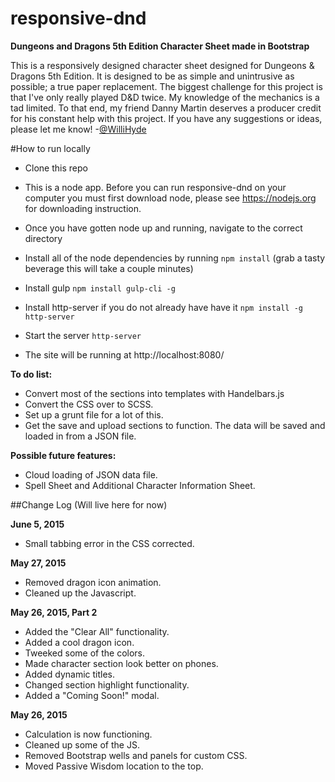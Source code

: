 # responsive-dnd
**Dungeons and Dragons 5th Edition Character Sheet made in Bootstrap**

This is a responsively designed character sheet designed for Dungeons & Dragons 5th Edition. It is designed to be as simple and unintrusive as possible; a true paper replacement. The biggest challenge for this project is that I've only really played D&D twice. My knowledge of the mechanics is a tad limited. To that end, my friend Danny Martin deserves a producer credit for his constant help with this project. If you have any suggestions or ideas, please let me know! -[@WilliHyde](https://twitter.com/WilliHyde)


#How to run locally

* Clone this repo

* This is a node app. Before you can run responsive-dnd on your computer you must first download node, please see https://nodejs.org for downloading instruction.

* Once you have gotten node up and running, navigate to the correct directory

* Install all of the node dependencies by running `npm install`  (grab a tasty beverage this will take a couple minutes)

* Install gulp `npm install gulp-cli -g`

* Install http-server if you do not already have have it `npm install -g http-server`

* Start the server `http-server`

* The site will be running at http://localhost:8080/



**To do list:**
* Convert most of the sections into templates with Handelbars.js
* Convert the CSS over to SCSS.
* Set up a grunt file for a lot of this.
* Get the save and upload sections to function. The data will be saved and loaded in from a JSON file.

**Possible future features:**
* Cloud loading of JSON data file.
* Spell Sheet and Additional Character Information Sheet.

##Change Log
(Will live here for now)

**June 5, 2015**
* Small tabbing error in the CSS corrected.

**May 27, 2015**
* Removed dragon icon animation.
* Cleaned up the Javascript.

**May 26, 2015, Part 2**
* Added the "Clear All" functionality.
* Added a cool dragon icon.
* Tweeked some of the colors.
* Made character section look better on phones.
* Added dynamic titles.
* Changed section highlight functionality.
* Added a "Coming Soon!" modal.

**May 26, 2015**
* Calculation is now functioning.
* Cleaned up some of the JS.
* Removed Bootstrap wells and panels for custom CSS.
* Moved Passive Wisdom location to the top.
